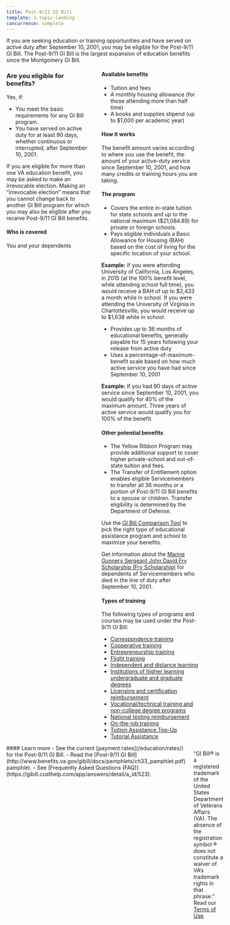 ```yaml
---
title: Post-9/11 GI Bill
template: 1-topic-landing
concurrence: complete
---
```


<div class="main" role="main" markdown="0">

<div class="section one" markdown="0">
<div class="primary" markdown="0">
<div class="row" markdown="0">
<div class="small-12 columns" markdown="1">
If you are seeking education or training opportunities and have served on active duty after September 10, 2001, you may be eligible for the Post-9/11 GI Bill. The Post-9/11 GI Bill is the largest expansion of education benefits since the Montgomery GI Bill.
</div>
<div class="small-12 columns">
<div class="call-out" markdown="1">

### Are you eligible for benefits?

Yes, if:

-  You meet the basic requirements for any GI Bill program.
-  You have served on active duty for at least 90 days, whether continuous or interrupted, after September 10, 2001.

If you are eligible for more than one VA education benefit, you may be asked to make an irrevocable election. Making an “irrevocable election” means that you cannot change back to another GI Bill program for which you may also be eligible after you receive Post-9/11 GI Bill benefits.

#### Who is covered

You and your dependents

</div>

<div markdown="1">

#### Available benefits

- Tuition and fees
- A monthly housing allowance (for those attending more than half time)
- A books and supplies stipend (up to $1,000 per academic year)

#### How it works

The benefit amount varies according to where you use the benefit, the amount of your active-duty service since September 10, 2001, and how many credits or training hours you are taking.

#### The program

- Covers the entire in-state tuition for state schools and up to the national maximum ($21,084.89) for private or foreign schools.
- Pays eligible individuals a Basic Allowance for Housing (BAH) based on the cost of living for the specific location of your school.

**Example:** If you were attending University of California, Los Angeles, in 2015 (at the 100% benefit level, while attending school full time), you would receive a BAH of up to $2,433 a month while in school. If you were attending the University of Virginia in Charlottesville, you would receive up to $1,638 while in school.

- Provides up to 36 months of educational benefits, generally payable for 15 years following your release from active duty
- Uses a percentage-of-maximum-benefit scale based on how much active service you have had since September 10, 2001

**Example:** If you had 90 days of active service since September 10, 2001, you would qualify for 40% of the maximum amount. Three years of active service would qualify you for 100% of the benefit.

#### Other potential benefits

- The Yellow Ribbon Program may provide additional support to cover higher private-school and out-of-state tuition and fees.
- The Transfer of Entitlement option enables eligible Servicemembers to transfer all 36 months or a portion of Post-9/11 GI Bill benefits to a spouse or children. Transfer eligibility is determined by the Department of Defense.

Use the [GI Bill Comparison Tool](/gi-bill-comparison-tool/) to pick the right type of educational assistance program and school to maximize your benefits.

Get information about the [Marine Gunnery Sergeant John David Fry Scholarship (Fry Scholarship)](/education/gi-bill/survivors-dependent-assistance/fry-scholarship/) for dependents of Servicemembers who died in the line of duty after September 10, 2001.

#### Types of training

The following types of programs and courses may be used under the Post-9/11 GI Bill:

- [Correspondence training](/education/work-learn/non-traditional/correspondence-training/)
- [Cooperative training](/education/work-learn/co-op-training/)
- [Entrepreneurship training](/education/advanced-training-and-certifications/entrepreneurship-training/)
- [Flight training](/education/advanced-training-and-certifications/flight-training/)
- [Independent and distance learning](/education/work-learn/non-traditional/independent-distance-learning/)
- [Institutions of higher learning undergraduate and graduate degrees](/education/gi-bill/higher-learning/)
- [Licensing and certification reimbursement](/education/advanced-training-and-certifications/licensing-certification/)
- [Vocational/technical training and non-college degree programs](/education/work-learn/non-college-degree-program/)
- [National testing reimbursement](/education/advanced-training-and-certifications/national-testing-program/)
- [On-the-job training](/education/work-learn/job-and-apprenticeship/)
- [Tuition Assistance Top-Up](/education/gi-bill/tuition-assistance/)
- [Tutorial Assistance](/education/gi-bill/tutorial-assistance/)
</div>
</div>

<div class="small-12 columns" markdown="1">#### Learn more
- See the current [payment rates](/education/rates/) for the Post-9/11 GI Bill.
- Read the [Post-9/11 GI Bill](http://www.benefits.va.gov/gibill/docs/pamphlets/ch33_pamphlet.pdf) pamphlet.
- See [Frequently Asked Questions (FAQ)](https://gibill.custhelp.com/app/answers/detail/a_id/523).


“GI Bill® is a registered trademark of the United States Department of Veterans Affairs (VA). The absence of the registration symbol ® does not constitute a waiver of VA’s trademark rights in that phrase.” Read our [Terms of Use](http://www.benefits.va.gov/GIBILL/Trademark_Terms_of_Use.asp).

</div>

</div>
</div>
</div>

</div>
